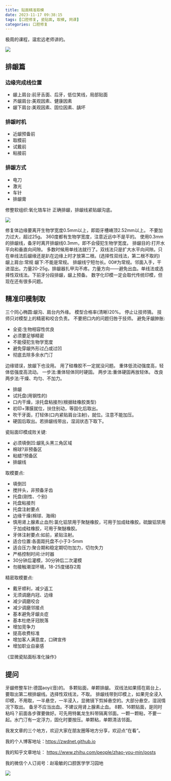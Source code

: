 ```yaml
---
title: 贴面精准取模
date: 2023-11-17 09:38:15
tags: [口腔修复, 瓷贴面, 取模, 网课]
categories: 口腔修复
---
```

极周的课程，温宏远老师讲的。

![](https://zymblog-1258069789.cos.ap-chengdu.myqcloud.com/blog0425-model/01.jpg)

## 排龈篇
### 边缘完成线位置
- 龈上肩台:前牙舌面、后牙，低位笑线，局部贴面
- 齐龈肩台:美观因素、健康因素
- 龈下肩台:美观因素、固位因素、龋坏

### 排龈时机
- 近龈预备前
- 取模前
- 试戴前
- 粘接前

### 排龈方式
- 电刀
- 激光
- 车针
- 排龈膏

修整软组织:氧化锆车针
正确排龈，排龈线紧贴龈沟底。

![](https://zymblog-1258069789.cos.ap-chengdu.myqcloud.com/blog0425-model/02.jpg)

修复体边缘要离开生物学宽度0.5mm以上，即距牙槽嵴顶2.52mm以上。
不要加力过大，超过25g。
360度都有生物学宽度，注意近远中不是平的。
使用0.3mm的排龈线，备牙时离开排龈线0.3mm，即不会侵犯生物学宽度。
排龈目的:打开水平向和垂直向间隙。
多数时候用单线法就行了。双线法只是扩大水平向间隙。只在单线法后龈缘还是趴在边缘上时才放第二根。(选择性双线法，第二根不取的)
龈上肩台:常规
龈下:不能是常规。
排龈线宁短勿长。00#为常规。邻面入手，干进湿出。力量20-25g，排龈器扎甲沟不疼。力量方向——避免出血。单线法或选择性双线法。下前牙分段排龈，龈上预备。
数字化印模一定会取代传统印模，但现在还有很多问题。

## 精准印模制取
三个同心椭圆:龈沟、肩台内外缘。
模型合格率(清晰)20%。
停止让技师猜。
技师只对模型上的精密和咬合负责。
不要把口内的问题归咎于技师。
避免牙龈肿胀:
- 全瓷:生物相容性优良
- 必须要足够精密
- 不能侵犯生物学宽度
- 避免穿龈外形过凸或过凹
- 彻底去除多余水门汀

边缘错误，放龈下也没用。
用了硅橡胶不一定就没问题。
重体低流动强度高，轻体低强度高流动。
一步法:重体轻体同时硬固。
两步法:重体硬固再放轻体。
改良两步法:干燥、均匀、不加力。
- 排龈
- 试托盘(用钢性的)
- 口内干燥，涂托盘粘接剂(根据硅橡胶类型)
- 初印+薄膜就位，扶住别动，等固化后取出。
- 吹干牙面，打轻体(口内紧贴肩台注射)，就位。注意不能加压。
- 硬固后取出。若排龈线带出，湿润状态下取下。

瓷贴面印模成败关键:
- 必须填倒凹:龈乳头黑三角区域
- 棉球?非预备区
- 粘蜡?预备区
- 排龈线

取模要点:
- 填倒凹
- 搅拌头，非预备牙齿
- 托盘(刚性、个别)
- 托盘粘接剂
- 托盘注射要点
- 边缘干燥(棉球、海绵)
- 慎用肾上腺素止血剂:氯化铝禁用于聚醚橡胶，可用于加成硅橡胶。硫酸铝禁用于加成硅橡胶，可用于聚醚橡胶。
- 牙体注射要点:如前，紧贴注射。
- 适合位置:各面距托盘不小于3-5mm
- 适合压力:聚合期和稳定期切勿加力，切勿失力
- 严格控制时间:计时器
- 30分钟后灌模，30分钟后二次灌模
- 勿接触潮湿环境，18-25度储存2周

精密取模要点:
- 戴牙顺利，减少返工
- 无须调磨内冠、边缘
- 减少调磨咬合
- 减少调磨邻接点
- 基本避免牙龈炎症
- 基本杜绝牙冠脱落
- 增加竞争力
- 提高收费标准
- 增加客人满意度，口碑宣传
- 增加职业自豪感

《显微瓷贴面标准化操作》

## 提问
牙龈修整车针:德国aoyi(音)的。
多颗贴面，单颗排龈。
双线法如果搭在肩台上，要取出第二根排龈线。选择性双线法，不取。
排龈线带到印模上，如果完全浸入印模，不用取，一半悬空，一半浸入，显微镜下剪掉悬空的。大部分悬空，湿润情况下取出。
备牙不应当出血。不建议用肾上腺素止血。
8颗、16颗贴面，是同时粘吗？前面各步骤要做好。可先用特氟龙生料带隔离邻面。一颗一颗粘，不要一起。水门汀有一定浮力，固化时要按压。单颗粘，单颗清洁邻面。






我发文章的三个地方，欢迎大家在朋友圈等地方分享，欢迎点“在看”。

我的个人博客地址：https://zwdnet.github.io

我的知乎文章地址： https://www.zhihu.com/people/zhao-you-min/posts

我的微信个人订阅号：赵瑜敏的口腔医学学习园地

![](https://zymblog-1258069789.cos.ap-chengdu.myqcloud.com/other/wx.jpg)

